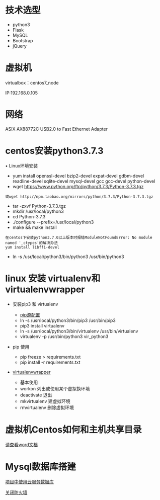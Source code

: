 技术选型
====
* python3
* Flask
* MySQL
* Bootstrap
* jQuery

虚拟机
======
virtualbox：centos7_node

IP:192.168.0.105

网络
=====
ASIX AX88772C USB2.0 to Fast Ethernet Adapter

centos安装python3.7.3
=====
•	Linux环境安装

-    yum install openssl-devel bzip2-devel expat-devel gdbm-devel readline-devel sqlite-devel  mysql-devel gcc gcc-devel python-devel  
-    wget https://www.python.org/ftp/python/3.7.3/Python-3.7.3.tgz    

    或wget http://npm.taobao.org/mirrors/python/3.7.3/Python-3.7.3.tgz    

-    tar -zxvf Python-3.7.3.tgz
-    mkdir /usr/local/python3
-    cd Python-3.7.3 
-    ./configure --prefix=/usr/local/python3
-    make && make install

    在centos下安装python3.7.0以上版本时报错ModuleNotFoundError: No module named '_ctypes'的解决办法
	yum install libffi-devel

-    ln -s /usr/local/python3/bin/python3 /usr/bin/python3

linux 安装 virtualenv和virtualenvwrapper
=====

- 安装pip3 和 virtualenv

    - [pip源配置](https://www.cnblogs.com/bigb/p/12146418.html)
    - ln -s /usr/local/python3/bin/pip3 /usr/bin/pip3
    - pip3 install virtualenv
    - ln -s /usr/local/python3/bin/virtualenv /usr/bin/virtualenv
    - virtualenv -p /usr/bin/python3  vir_python3

- pip 使用

    - pip freeze > requirements.txt
    - pip install -r requirements.txt

- [virtualenvwrapper](https://www.cnblogs.com/VinsonYang/p/12333079.html)
    
    - 基本使用
    - workon 列出或使用某个虚拟换环境
    - deactivate 退出
    - mkvirtualenv 建虚拟环境
    - rmvirtualenv 删除虚拟环境
    
    
虚拟机Centos如何和主机共享目录
===========

[请查看word文档](https://www.cnblogs.com/zsjlovewm/p/14265182.html)

Mysql数据库搭建
============

[项目中使用云服务数据库](https://www.cnblogs.com/zsjlovewm/p/14265185.html)

[关闭防火墙](https://www.cnblogs.com/jxldjsn/p/10794171.html)